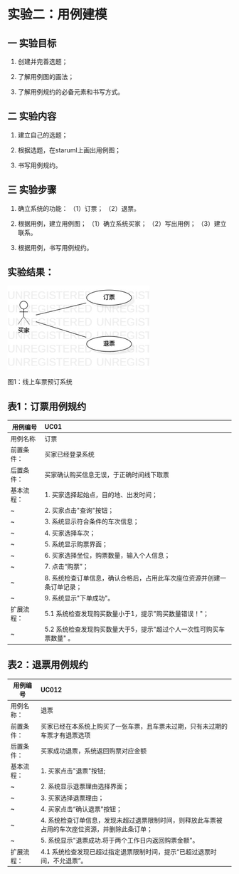 # 实验二：用例建模
## 一 实验目标
1. 创建并完善选题；

2. 了解用例图的画法；

3. 了解用例规约的必备元素和书写方式。

## 二 实验内容
1. 建立自己的选题；

2. 根据选题，在staruml上画出用例图；

3. 书写用例规约。

## 三 实验步骤
1. 确立系统的功能：
   （1）订票；
   （2）退票。

2. 根据用例，建立用例图；
   （1）确立系统买家；
   （2）写出用例；
   （3）建立联系。

3. 根据用例，书写用例规约。


## 实验结果：
![用例建模](./lab2_UseCaseDiagram1.jpg)  

图1：线上车票预订系统

## 表1：订票用例规约

 用例编号  | UC01 | 
 -|:-|
 | 用例名称 | 订票 | 
 | 前置条件： | 买家已经登录系统 |
 | 后置条件： | 买家确认购买信息无误，于正确时间线下取票 |
 | 基本流程： | 1. 买家选择起始点，目的地、出发时间；|
 ~| 2. 买家点击"查询"按钮；|
 ~| 3. 系统显示符合条件的车次信息；|
 ~| 4. 买家选择车次；
 ~| 5. 系统显示购票界面；|
 ~| 6. 买家选择坐位，购票数量，输入个人信息；|
 ~| 7. 点击“购票”；|
 ~| 8. 系统检查订单信息，确认合格后，占用此车次座位资源并创建一条订单记录；
 ~| 9. 系统显示"下单成功"。|
 | 扩展流程： | 5.1 系统检查发现购买数量小于1，提示"购买数量错误！"；|
 ~| 5.2 系统检查发现购买数量大于5，提示"超过个人一次性可购买车票数量" 。|

 
## 表2：退票用例规约
 用例编号  | UC012 | 
 -|:-|
 | 用例名称： | 退票 |
 | 前置条件： | 买家已经在本系统上购买了一张车票，且车票未过期，只有未过期的车票才有退票选项 |
 | 后置条件： | 买家成功退票，系统返回购票对应金额 |
 | 基本流程： | 1. 买家点击"退票"按钮; |
 ~| 2. 系统显示退票理由选择界面；|
 ~| 3. 买家选择退票理由；|
 ~| 4. 买家点击“确认退票"按钮；| 
 ~| 4. 系统检查订单信息，发现未超过退票限制时间，则释放此车票被占用的车次座位资源，并删除此条订单；|
 ~| 5. 系统显示"退票成功.将于两个工作日内返回购票金额"。 |
 | 扩展流程： | 4.1 系统检查发现已超过指定退票限制时间，提示“已超过退票时间，不允退票”。 |
 
 


